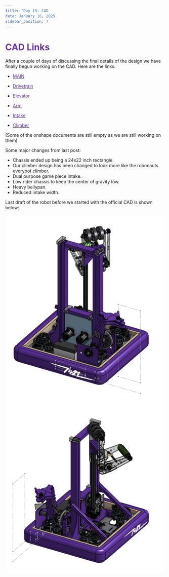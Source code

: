 ```yaml
---
title: "Day 13: CAD
date: January 16, 2025
sidebar_position: 7
---
```


# <span style="color:#6b35aa">CAD Links</span>

After a couple of days of discussing the final details of the design we have finally begun working on the CAD. Here are the links:

- <a href="https://cad.onshape.com/documents/6e2e164faf51d52a7f087f27/w/604c571604be9313a0d80876/e/e8aed2df21edf0719de38296"><span style="color:#6b35aa">MAIN</span></a>

- <a href="https://cad.onshape.com/documents/211e01e5087606fb82ab501a/w/7e08f62b5f4c69b1e4dfc5d4/e/9d415e4b1ddf1c81f6c06f6d"><span style="color:#6b35aa">Drivetrain</span></a>

- <a href="https://cad.onshape.com/documents/7b08765c4e8dcd2f9c2e0b2b/w/700c4b937a0cdf369bbdaf7a/e/e4b561324e7b8e7ef5afe00e"><span style="color:#6b35aa">Elevator</span></a>

- <a href="https://cad.onshape.com/documents/c1c789667f044d7af9286c0a/w/dd8ab0bdf71113f409613406/e/d96cb238f273892fe4894944"><span style="color:#6b35aa">Arm</span></a>

- <a href="https://cad.onshape.com/documents/399cd96e2bc7591b7524c44d/w/53247569b14ebf172ea3684f/e/8c5a4cd06902cec58a9cb36a"><span style="color:#6b35aa">Intake</span></a>

- <a href="https://cad.onshape.com/documents/4604732f0e9e6ca0b6a1de4f/w/b849c355332932fba55488f0/e/cb3c618ef50c18d6d7865868"><span style="color:#6b35aa">Climber</span></a>

(Some of the onshape documents are still empty as we are still working on them)

Some major changes from last post:

- Chassis ended up being a 24x22 inch rectangle.
- Our climber design has been changed to look more like the robonauts everybot climber.
- Dual purpose game piece intake.
- Low rider chassis to keep the center of gravity low.
- Heavy bellypan.
- Reduced intake width.

Last draft of the robot before we started with the official CAD is shown below:

![Robot Draft](Robot-1.png)
![Robot Draft](Robot-2.png)
